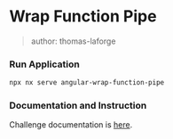 # Wrap Function Pipe

> author: thomas-laforge

### Run Application

```bash
npx nx serve angular-wrap-function-pipe
```

### Documentation and Instruction

Challenge documentation is [here](https://angular-challenges.vercel.app/challenges/angular/9-pipe-wrapFn/).
